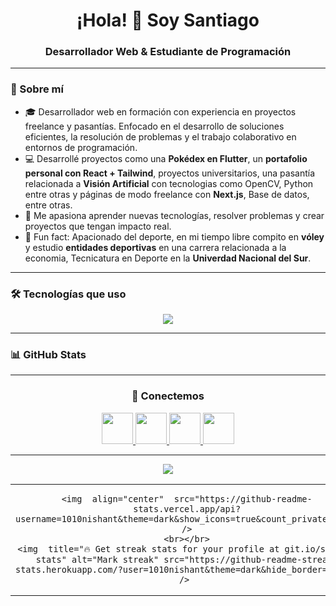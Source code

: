 <h1 align="center">¡Hola! 👋 Soy Santiago</h1>
<h3 align="center">Desarrollador Web & Estudiante de Programación</h3>

---

### 🚀 Sobre mí
- 🎓 Desarrollador web en formación con experiencia en proyectos freelance y pasantías. Enfocado en el desarrollo de soluciones eficientes, la resolución de problemas y el trabajo colaborativo en entornos de programación.  
- 💻 Desarrollé proyectos como una **Pokédex en Flutter**, un **portafolio personal con React + Tailwind**, proyectos universitarios, una pasantía relacionada a **Visión Artificial** con tecnologias como OpenCV, Python entre otras y páginas de modo freelance con **Next.js**, Base de datos, entre otras.  
- 🌱 Me apasiona aprender nuevas tecnologías, resolver problemas y crear proyectos que tengan impacto real.  
- 🏐 Fun fact: Apacionado del deporte, en mi tiempo libre compito en **vóley** y estudio **entidades deportivas** en una carrera relacionada a la economia, Tecnicatura en Deporte en la **Univerdad Nacional del Sur**.  

---

### 🛠️ Tecnologías que uso
<p align="center">
  <a href="https://skillicons.dev">
    <img src="https://skillicons.dev/icons?i=git,github,vscode,html,css,js,ts,react,nextjs,tailwind,nodejs,express,mongodb,mysql,postgres,py,java,flutter,dart,opencv,python&perline=12" />
  </a>
</p>

---

### 📊 GitHub Stats
<div align="center">
  <table align="center">
  <tr border="none">
  <td width="50%" align="center">
    
    <img  align="center"  src="https://github-readme-stats.vercel.app/api?username=1010nishant&theme=dark&show_icons=true&count_private=true" />
    <br></br>
    <img  title="🔥 Get streak stats for your profile at git.io/streak-stats" alt="Mark streak" src="https://github-readme-streak-stats.herokuapp.com/?user=1010nishant&theme=dark&hide_border=false" /> 
  </td>
  
  <td width="50%" align="center">
  
    <img  align="center"  src="https://github-readme-stats.anuraghazra1.vercel.app/api/top-langs/?username=1010nishant&theme=dark&hide_border=false&no-bg=true&no-frame=true&langs_count=10"/>
    
    </td>
  </tr>

</div>

---

### 🤝 Conectemos
<p align="center">
  <a href="https://www.linkedin.com/in/tuLinkedin/" target="blank">
    <img src="https://skillicons.dev/icons?i=linkedin" height="50" />
  </a>
  <a href="https://twitter.com/tuTwitter" target="blank">
    <img src="https://skillicons.dev/icons?i=twitter" height="50" />
  </a>
  <a href="https://www.instagram.com/tuInstagram/" target="blank">
    <img src="https://skillicons.dev/icons?i=instagram" height="50" />
  </a>
  <a href="mailto:tuEmail@gmail.com" target="blank">
    <img src="https://skillicons.dev/icons?i=gmail" height="50" />
  </a>
</p>

---

<div align="center">
  
[![](https://visitcount.itsvg.in/api?id=tuUsuarioGitHub&icon=3&color=6)](https://visitcount.itsvg.in)
  
</div>

